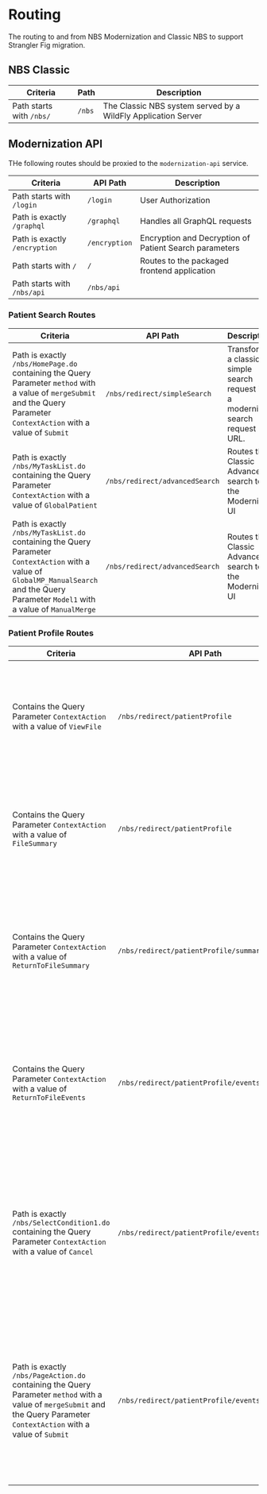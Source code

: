 # Routing

The routing to and from NBS Modernization and Classic NBS to support Strangler Fig migration.

## NBS Classic

| Criteria                  | Path   | Description                                                   |
|---------------------------|--------|---------------------------------------------------------------|
| Path starts with `/nbs/`  | `/nbs` | The Classic NBS system served by a WildFly Application Server |


## Modernization API

THe following routes should be proxied to the `modernization-api` service.

| Criteria                      | API Path      | Description                                            |
|-------------------------------|---------------|--------------------------------------------------------|
| Path starts with `/login`     | `/login`      | User Authorization                                     |
| Path is exactly `/graphql`    | `/graphql`    | Handles all GraphQL requests                           |
| Path is exactly `/encryption` | `/encryption` | Encryption and Decryption of Patient Search parameters |
| Path starts with `/`          | `/`           | Routes to the packaged frontend application            |
| Path starts with `/nbs/api`   | `/nbs/api`    |                                                        |

### Patient Search Routes

| Criteria                                                                                                                                                                                   | API Path                        | Description                                                                      |
|--------------------------------------------------------------------------------------------------------------------------------------------------------------------------------------------|---------------------------------|----------------------------------------------------------------------------------|
| Path is exactly `/nbs/HomePage.do` containing the Query Parameter `method` with a value of `mergeSubmit` and the Query Parameter `ContextAction` with a value of `Submit`                  | `/nbs/redirect/simpleSearch`    | Transforms a classic simple search request into a modernized search request URL. |
| Path is exactly `/nbs/MyTaskList.do` containing the Query Parameter `ContextAction` with a value of `GlobalPatient`                                                                        | `/nbs/redirect/advancedSearch`  | Routes the Classic Advanced search to the Modernized UI                          |
| Path is exactly `/nbs/MyTaskList.do` containing the Query Parameter `ContextAction` with a value of `GlobalMP_ManualSearch` and the Query Parameter `Model1` with a value of `ManualMerge` | `/nbs/redirect/advancedSearch`  | Routes the Classic Advanced search to the Modernized UI                          |


### Patient Profile Routes

| Criteria                                                                                                                                                                    | API Path                                      | Description                                                                                                                                                                                            |
|-----------------------------------------------------------------------------------------------------------------------------------------------------------------------------|-----------------------------------------------|--------------------------------------------------------------------------------------------------------------------------------------------------------------------------------------------------------|
| Contains the Query Parameter `ContextAction` with a value of `ViewFile`                                                                                                     | `/nbs/redirect/patientProfile`                | Transforms a request for the Classic Patient Profile into an authenticated request for the Modernized Patient Profile.                                                                                 |
| Contains the Query Parameter `ContextAction` with a value of `FileSummary`                                                                                                  | `/nbs/redirect/patientProfile`                | Transforms a request for the Classic Patient Profile into an authenticated request for the Modernized Patient Profile.                                                                                 |
| Contains the Query Parameter `ContextAction` with a value of `ReturnToFileSummary`                                                                                          | `/nbs/redirect/patientProfile/summary/return` | Transforms a request to return to the Classic Patient Profile into an authenticated request that redirects to the Modernized Patient Profile of the Patient                                            |
| Contains the Query Parameter `ContextAction` with a value of `ReturnToFileEvents`                                                                                           | `/nbs/redirect/patientProfile/events/return`  | Transforms a request to return to the Classic Patient Profile into an authenticated request that redirects to the Modernized Patient Profile of the Patient                                            |
| Path is exactly `/nbs/SelectCondition1.do` containing the Query Parameter `ContextAction` with a value of `Cancel`                                                          | `/nbs/redirect/patientProfile/events/return`  | Transforms a request to return to the Classic Patient Profile after cancelling an `Add Investigation` into an authenticated request that redirects to the Modernized Patient Profile of the Patient    |
| Path is exactly `/nbs/PageAction.do` containing the Query Parameter `method` with a value of `mergeSubmit` and the Query Parameter `ContextAction` with a value of `Submit` | `/nbs/redirect/patientProfile/events/return`  | Transforms a request to return to the Classic Patient Profile after completing a `Compare Investigation` into an authenticated request that redirects to the Modernized Patient Profile of the Patient |

